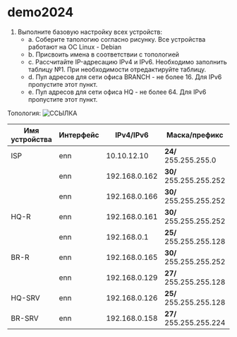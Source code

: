 # demo2024
1. Выполните базовую настройку всех устройств:
     - a. Соберите тапологию согласно рисунку. Все устройства работают на ОС Linux - Debian
     - b. Присвоить имена в соответствии с топологией
     - c. Рассчитайте IP-адресацию IPv4 и IPv6. Необходимо заполнить таблицу №1. При необходимости отредактируйте таблицу.
     - d. Пул адресов для сети офиса BRANCH - не более 16. Для IPv6 пропустите этот пункт.
     - e. Пул адресов для сети офиса HQ - не более 64. Для IPv6 пропустите этот пункт.

Топология:
![ССЫЛКА](https://imgur.com/a/oJC5Ble.png)

| Имя устройства | Интерфейс | IPv4/IPv6 | Маска/префикс | Шлюз |
| ----------- | ----------- | ----------- | ----------- | ----------- |
| ISP         | enn         | 10.10.12.10      | **24/** 255.255.255.0       |  10.12.12.254  |
|             | enn         | 192.168.0.162    | **30/** 255.255.255.252    |    |
|             | enn         | 192.168.0.166    | **30/** 255.255.255.252    |    |
| HQ-R        | enn         | 192.168.0.161    | **30/** 255.255.255.252    |  192.168.0.162  |
|             | enn         | 192.168.0.1      | **25/** 255.255.255.128    |    |
| BR-R        | enn         | 192.168.0.165    | **30/** 255.255.255.252    |  192.168.0.166  |
|             | enn         | 192.168.0.129    | **27/** 255.255.255.128    |    |
| HQ-SRV      | enn         | 192.168.0.126    | **25/** 255.255.255.128    |  192.168.0.1  |
| BR-SRV      | enn         | 192.168.0.158    | **27/** 255.255.255.224    |  192.168.0.129  |
